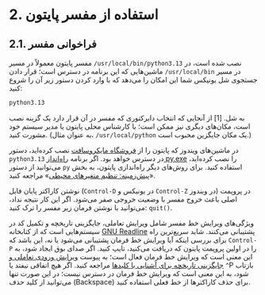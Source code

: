 # 2. استفاده از مفسر پایتون

## 2.1. فراخوانی مفسر

مفسر پایتون معمولاً در مسیر `/usr/local/bin/python3.13` نصب شده است، در ماشین‌هایی که این برنامه در دسترس است؛ قرار دادن `/usr/local/bin` در مسیر جستجوی شل یونیکس شما این امکان را می‌دهد که با وارد کردن دستور زیر آن را شروع کنید:

``` bash
python3.13
```

به شل. [1] از آنجایی که انتخاب دایرکتوری که مفسر در آن قرار دارد یک گزینه نصب است، مکان‌های دیگری نیز ممکن است؛ با کارشناس محلی پایتون یا مدیر سیستم خود مشورت کنید. (به عنوان مثال، `/usr/local/python` یک مکان جایگزین محبوب است.)

در ماشین‌های ویندوز که پایتون را از [فروشگاه مایکروسافت](https://docs.python.org/3/using/windows.html#windows-store) نصب کرده‌اید، دستور `python3.13` در دسترس خواهد بود. اگر برنامه [راه‌انداز py.exe](https://docs.python.org/3/using/windows.html#launcher) را نصب کرده‌اید، می‌توانید از دستور `py` استفاده کنید. برای روش‌های دیگر راه‌اندازی پایتون، به بخش «[پیش‌زمینه: تنظیم متغیرهای محیطی](https://docs.python.org/3/using/windows.html#setting-envvars)» مراجعه کنید.

نوشتن کاراکتر پایان فایل (`Control-D` در یونیکس و `Control-Z` در ویندوز) در پروپمت اصلی باعث خروج مفسر با وضعیت خروجی صفر می‌شود. اگر این کار نتیجه نداد، می‌توانید با نوشتن فرمان زیر مفسر را ترک کنید: `quit()`.

ویژگی‌های ویرایش خط مفسر شامل ویرایش تعاملی، جایگزینی تاریخچه و تکمیل کد در سیستم‌هایی است که از کتابخانه [GNU Readline](https://tiswww.case.edu/php/chet/readline/rltop.html) پشتیبانی می‌کنند. شاید سریع‌ترین راه برای بررسی اینکه آیا ویرایش خط فرمان پشتیبانی می‌شود یا نه، این باشد که `Control-P` را در اولین پروپمت پایتون که دریافت می‌کنید، تایپ کنید. اگر صدای بوق ایجاد شود، به این معنی است که ویرایش خط فرمان فعال است؛ به پیوست [ویرایش ورودی تعاملی و جایگزینی تاریخچه برای آشنایی با کلیدها](https://docs.python.org/3/tutorial/interactive.html#tut-interacting) مراجعه کنید. اگر هیچ اتفاقی نیفتد یا `^`P‍‍ بازتاب شود، به این معنی است که ویرایش خط فرمان در دسترس نیست؛ در این صورت تنها می‌توانید از کلید حذف (Backspace) برای حذف کاراکترها از خط فعلی استفاده کنید.
